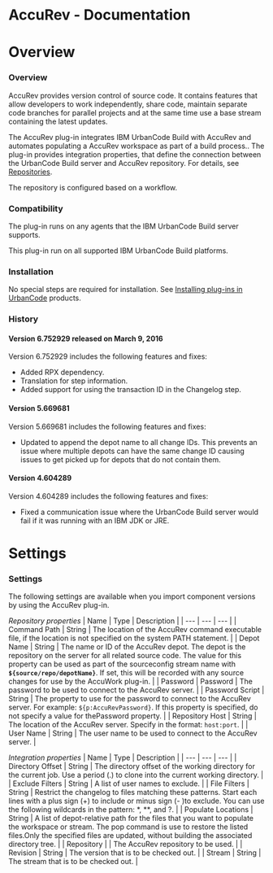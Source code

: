 
AccuRev - Documentation
=======================

# Overview




### Overview




 


AccuRev provides version control of source code. It contains features that allow developers to 
work independently, share code, maintain separate code branches for parallel projects and at the same time use a base 
stream containing the latest updates.


The AccuRev plug-in integrates IBM UrbanCode Build with AccuRev and automates 
populating a AccuRev workspace as part of a build process.. The plug-in provides integration properties, that define the
 connection between the UrbanCode Build server and AccuRev repository. For details, see 
[Repositories](http://www.ibm.com/support/knowledgecenter/SS8NMD_6.1.2/com.ibm.ucbuild.doc/topics/settings_project_repo_cpt.html).
 


The repository is configured based on a workflow.


### Compatibility


The plug-in runs on any agents that the IBM 
UrbanCode Build server supports.


This plug-in run on all supported IBM UrbanCode Build platforms.


### Installation



No special steps are required for installation. See [Installing plug-ins in 
UrbanCode](https://www.urbancode.com/resource/installing-plug-ins-in-urbancode-products/ "Installing plug-ins in 
UrbanCode") products.


### History


#### Version 6.752929 released on March 9, 2016


Version 6.752929 includes the 
following features and fixes:


* Added RPX dependency.
* Translation for step information.
* Added support for using 
the transaction ID in the Changelog step.


#### Version 5.669681


Version 5.669681 includes the following features and
 fixes:


* Updated to append the depot name to all change IDs. This prevents an issue where multiple depots can have 
the same change ID causing issues to get picked up for depots that do not contain them.


#### Version 4.604289



Version 4.604289 includes the following features and fixes:


* Fixed a communication issue where the UrbanCode Build 
server would fail if it was running with an IBM JDK or JRE.


# Settings




### Settings




 



The following settings are available when you import component versions by using the AccuRev 
plug-in. 




*Repository properties*  | Name | Type | Description |
| --- | --- | --- |
| Command Path | String | The 
location of the AccuRev command executable file, if the location is not specified on the system PATH statement. |
| 
Depot Name | String | The name or ID of the AccuRev depot. The depot is the repository on the server for all related 
source code. The value for this property can be used as part of the sourceconfig stream name with 
**``${source/repo/depotName}``**. If set, this will be recorded with any source changes for use by the AccuWork plug-in.
 |
| Password | Password | The password to be used to connect to the AccuRev server. |
| Password Script | String | The 
property to use for the password to connect to the AccuRev server. For example: ``${p:AccuRevPassword}``. If this 
property is specified, do not specify a value for thePassword property. |
| Repository Host | String | The location of 
the AccuRev server. Specify in the format: `host:port`. |
| User Name | String | The user name to be used to connect to 
the AccuRev server. |




*Integration properties*  | Name | Type | Description |
| --- | --- | --- |
| Directory Offset
 | String | The directory offset of the working directory for the current job. Use a period (.) to clone into the 
current working directory. |
| Exclude Filters | String | A list of user names to exclude. |
| File Filters | String | 
Restrict the changelog to files matching these patterns. Start each lines with a plus sign (+) to include or minus sign 
(- )to exclude. You can use the following wildcards in the pattern: *, **, and ?. |
| Populate Locations | String | A 
list of depot-relative path for the files that you want to populate the workspace or stream. The pop command is use to 
restore the listed files.Only the specified files are updated, without building the associated directory tree. |
| 
Repository |  | The AccuRev repository to be used. |
| Revision | String | The version that is to be checked out. |
| 
Stream | String | The stream that is to be checked out. |




